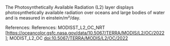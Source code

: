 The Photosynthetically Available Radiation (L2) layer displays photosynthetically available radiation over oceans and large bodies of water and is measured in einstein/m²/day.

References: References: MODISST_L2_OC_NRT [https://oceancolor.gsfc.nasa.gov/data/10.5067/TERRA/MODIS/L2/OC/2022]; MODIST_L2_OC [doi:10.5067/TERRA/MODIS/L2/OC/2022](https://dx.doi.org/10.5067/TERRA/MODIS/L2/OC/2022)